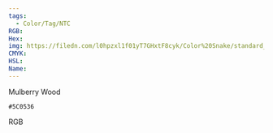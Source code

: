 ```yaml
---
tags:
  - Color/Tag/NTC
RGB:
Hex:
img: https://filedn.com/l0hpzxl1f01yT7GHxtF8cyk/Color%20Snake/standard_csv_to_svg/5C0536.svg
CMYK:
HSL:
Name:
---
```

Mulberry Wood
```palette
#5C0536
```
RGB
